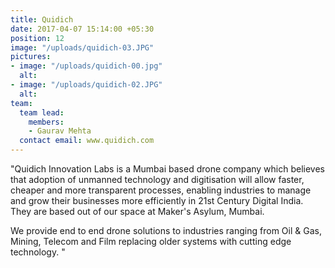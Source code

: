 ```yaml
---
title: Quidich
date: 2017-04-07 15:14:00 +05:30
position: 12
image: "/uploads/quidich-03.JPG"
pictures:
- image: "/uploads/quidich-00.jpg"
  alt:
- image: "/uploads/quidich-02.JPG"
  alt:
team:
  team lead:
    members:
    - Gaurav Mehta
  contact email: www.quidich.com
---
```


"Quidich Innovation Labs is a Mumbai based drone company which believes that adoption of unmanned technology and digitisation will allow faster, cheaper and more transparent processes, enabling industries to manage and grow their businesses more efficiently in 21st Century Digital India. They are based out of our space at Maker's Asylum, Mumbai.

We provide end to end drone solutions to industries ranging from Oil & Gas, Mining, Telecom and Film replacing older systems with cutting edge technology. "
